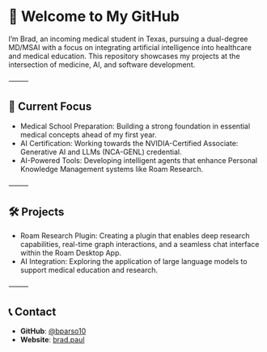 # 👋 Welcome to My GitHub

I’m Brad, an incoming medical student in Texas, pursuing a dual-degree MD/MSAI with a focus on integrating artificial intelligence into healthcare and medical education. This repository showcases my projects at the intersection of medicine, AI, and software development.

⸻

## 🔬 Current Focus

- Medical School Preparation: Building a strong foundation in essential medical concepts ahead of my first year.
- AI Certification: Working towards the NVIDIA-Certified Associate: Generative AI and LLMs (NCA-GENL) credential.
- AI-Powered Tools: Developing intelligent agents that enhance Personal Knowledge Management systems like Roam Research.

⸻

## 🛠️ Projects

- Roam Research Plugin: Creating a plugin that enables deep research capabilities, real-time graph interactions, and a seamless chat interface within the Roam Desktop App.
- AI Integration: Exploring the application of large language models to support medical education and research.

⸻

## 📞 Contact

- **GitHub**: [@bparso10](https://github.com/bparso10)
- **Website**: [brad.paul](https://bparso10.github.io/brad.paul/)
